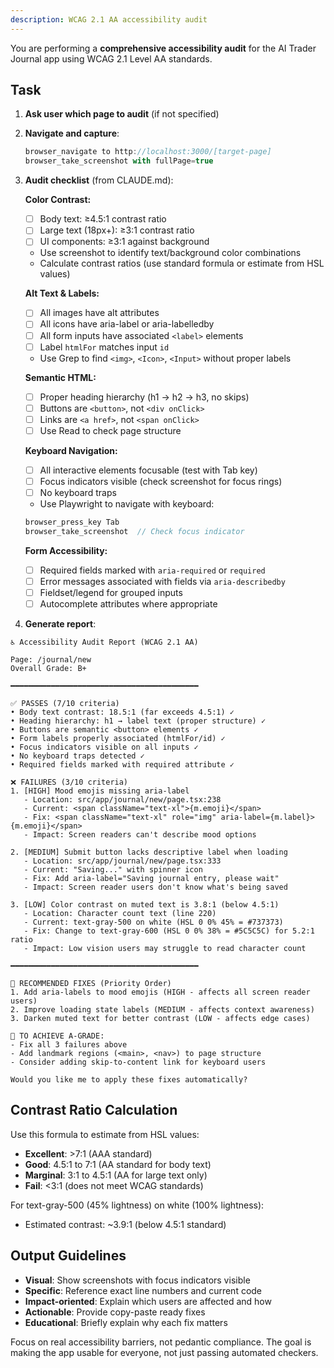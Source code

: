 ```yaml
---
description: WCAG 2.1 AA accessibility audit
---
```


You are performing a **comprehensive accessibility audit** for the AI Trader Journal app using WCAG 2.1 Level AA standards.

## Task

1. **Ask user which page to audit** (if not specified)

2. **Navigate and capture**:
   ```typescript
   browser_navigate to http://localhost:3000/[target-page]
   browser_take_screenshot with fullPage=true
   ```

3. **Audit checklist** (from CLAUDE.md):

   **Color Contrast:**
   - [ ] Body text: ≥4.5:1 contrast ratio
   - [ ] Large text (18px+): ≥3:1 contrast ratio
   - [ ] UI components: ≥3:1 against background
   - Use screenshot to identify text/background color combinations
   - Calculate contrast ratios (use standard formula or estimate from HSL values)

   **Alt Text & Labels:**
   - [ ] All images have alt attributes
   - [ ] All icons have aria-label or aria-labelledby
   - [ ] All form inputs have associated `<label>` elements
   - [ ] Label `htmlFor` matches input `id`
   - Use Grep to find `<img>`, `<Icon>`, `<Input>` without proper labels

   **Semantic HTML:**
   - [ ] Proper heading hierarchy (h1 → h2 → h3, no skips)
   - [ ] Buttons are `<button>`, not `<div onClick>`
   - [ ] Links are `<a href>`, not `<span onClick>`
   - [ ] Use Read to check page structure

   **Keyboard Navigation:**
   - [ ] All interactive elements focusable (test with Tab key)
   - [ ] Focus indicators visible (check screenshot for focus rings)
   - [ ] No keyboard traps
   - Use Playwright to navigate with keyboard:
   ```typescript
   browser_press_key Tab
   browser_take_screenshot  // Check focus indicator
   ```

   **Form Accessibility:**
   - [ ] Required fields marked with `aria-required` or `required`
   - [ ] Error messages associated with fields via `aria-describedby`
   - [ ] Fieldset/legend for grouped inputs
   - [ ] Autocomplete attributes where appropriate

4. **Generate report**:

```
♿ Accessibility Audit Report (WCAG 2.1 AA)

Page: /journal/new
Overall Grade: B+

━━━━━━━━━━━━━━━━━━━━━━━━━━━━━━━━━━━━━━━━━━

✅ PASSES (7/10 criteria)
• Body text contrast: 18.5:1 (far exceeds 4.5:1) ✓
• Heading hierarchy: h1 → label text (proper structure) ✓
• Buttons are semantic <button> elements ✓
• Form labels properly associated (htmlFor/id) ✓
• Focus indicators visible on all inputs ✓
• No keyboard traps detected ✓
• Required fields marked with required attribute ✓

❌ FAILURES (3/10 criteria)
1. [HIGH] Mood emojis missing aria-label
   - Location: src/app/journal/new/page.tsx:238
   - Current: <span className="text-xl">{m.emoji}</span>
   - Fix: <span className="text-xl" role="img" aria-label={m.label}>{m.emoji}</span>
   - Impact: Screen readers can't describe mood options

2. [MEDIUM] Submit button lacks descriptive label when loading
   - Location: src/app/journal/new/page.tsx:333
   - Current: "Saving..." with spinner icon
   - Fix: Add aria-label="Saving journal entry, please wait"
   - Impact: Screen reader users don't know what's being saved

3. [LOW] Color contrast on muted text is 3.8:1 (below 4.5:1)
   - Location: Character count text (line 220)
   - Current: text-gray-500 on white (HSL 0 0% 45% = #737373)
   - Fix: Change to text-gray-600 (HSL 0 0% 38% = #5C5C5C) for 5.2:1 ratio
   - Impact: Low vision users may struggle to read character count

━━━━━━━━━━━━━━━━━━━━━━━━━━━━━━━━━━━━━━━━━━

🔧 RECOMMENDED FIXES (Priority Order)
1. Add aria-labels to mood emojis (HIGH - affects all screen reader users)
2. Improve loading state labels (MEDIUM - affects context awareness)
3. Darken muted text for better contrast (LOW - affects edge cases)

🎯 TO ACHIEVE A-GRADE:
- Fix all 3 failures above
- Add landmark regions (<main>, <nav>) to page structure
- Consider adding skip-to-content link for keyboard users

Would you like me to apply these fixes automatically?
```

## Contrast Ratio Calculation

Use this formula to estimate from HSL values:
- **Excellent**: >7:1 (AAA standard)
- **Good**: 4.5:1 to 7:1 (AA standard for body text)
- **Marginal**: 3:1 to 4.5:1 (AA for large text only)
- **Fail**: <3:1 (does not meet WCAG standards)

For text-gray-500 (45% lightness) on white (100% lightness):
- Estimated contrast: ~3.9:1 (below 4.5:1 standard)

## Output Guidelines

- **Visual**: Show screenshots with focus indicators visible
- **Specific**: Reference exact line numbers and current code
- **Impact-oriented**: Explain which users are affected and how
- **Actionable**: Provide copy-paste ready fixes
- **Educational**: Briefly explain why each fix matters

Focus on real accessibility barriers, not pedantic compliance. The goal is making the app usable for everyone, not just passing automated checkers.
